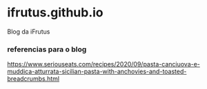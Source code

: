 # ifrutus.github.io
Blog da iFrutus


### referencias para o blog
https://www.seriouseats.com/recipes/2020/09/pasta-canciuova-e-muddica-atturrata-sicilian-pasta-with-anchovies-and-toasted-breadcrumbs.html